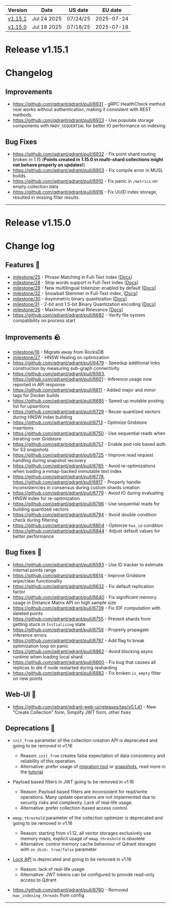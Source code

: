 | Version | Date | US date | EU date |
| ------- | ---- | ------- | ------- |
| [v1.15.1](qdrant-v1.15.md#release-v1151) | Jul 24 2025 | 07/24/25 | 2025-07-24 |
| [v1.15.0](qdrant-v1.15.md#release-v1150) | Jul 18 2025 | 07/18/25 | 2025-07-18 |



# Release v1.15.1
# Changelog

## Improvements

* https://github.com/qdrant/qdrant/pull/6931 - gRPC HealthCheck method now works without authentication, making it consistent with REST methods.
* https://github.com/qdrant/qdrant/pull/6923 - Use populate storage components with `MADV_SEQUENTIAL` for better IO performance on indexing

## Bug Fixes

* https://github.com/qdrant/qdrant/pull/6932 - Fix point shard routing broken in 1.15 (**Points created in 1.15.0 in multi-shard collections might not behave properly on updates!**)
* https://github.com/qdrant/qdrant/pull/6903 - Fix compile error in MUSL builds
* https://github.com/qdrant/qdrant/pull/6910 - Fix panic in `/metrics` on empty collection data
* https://github.com/qdrant/qdrant/pull/6916 - Fix UUID index storage, resulted in missing filter results.


-----
# Release v1.15.0
# Change log

## Features 📜

* [milestone/25](https://github.com/qdrant/qdrant/milestone/25?closed=1) - Phrase Matching in Full-Text index [[Docs](https://qdrant.tech/documentation/concepts/indexing/#phrase-search)]
* [milestone/28](https://github.com/qdrant/qdrant/milestone/28?closed=1) - Stop words support in Full-Text index [[Docs](https://qdrant.tech/documentation/concepts/indexing/#stopwords)]
* [milestone/29](https://github.com/qdrant/qdrant/milestone/29?closed=1) - New multilingual tokenizer enabled by default [[Docs](https://qdrant.tech/documentation/concepts/indexing/#tokenizers)]
* [milestone/32](https://github.com/qdrant/qdrant/milestone/32?closed=1) - Snowball Stemmer in Full-Text index, [[Docs](https://qdrant.tech/documentation/concepts/indexing/#stemmer)]
* [milestone/30](https://github.com/qdrant/qdrant/milestone/30?closed=1) - Asymmetric binary quantization [[Docs](https://qdrant.tech/documentation/guides/quantization/#asymmetric-quantization)]
* [milestone/31](https://github.com/qdrant/qdrant/milestone/31?closed=1) - 2-bit and 1.5-bit Binary Quantization encoding [[Docs](https://qdrant.tech/documentation/guides/quantization/#15-bit-and-2-bit-quantization)]
* [milestone/26](https://github.com/qdrant/qdrant/milestone/26?closed=1) - Maximum Marginal Relevance [[Docs](https://qdrant.tech/documentation/concepts/hybrid-queries/#maximal-marginal-relevance-mmr)]
* https://github.com/qdrant/qdrant/pull/6682 - Verify file system compatibility on process start

## Improvements 🪨

* [milestone/16](https://github.com/qdrant/qdrant/milestone/16?closed=1) - Migrate away from RocksDB
* [milestone/27](https://github.com/qdrant/qdrant/milestone/27?closed=1) - HNSW Healing on optimization
* https://github.com/qdrant/qdrant/pull/6479 - Speedup additional links construction by measuring sub-graph connectivity
* https://github.com/qdrant/qdrant/pull/6563, https://github.com/qdrant/qdrant/pull/6601 - Inference usage now reported in API response
* https://github.com/qdrant/qdrant/pull/6611 - Added major and minor tags for Docker builds
* https://github.com/qdrant/qdrant/pull/6685 - Speed up mutable posting list for upsertions
* https://github.com/qdrant/qdrant/pull/6729 - Reuse quantized vectors during HNSW index building
* https://github.com/qdrant/qdrant/pull/6713 - Optimize Gridstore insertions
* https://github.com/qdrant/qdrant/pull/6750 - Use sequential reads when iterating over Gridstore
* https://github.com/qdrant/qdrant/pull/6757 - Enable pod role based auth for S3 snapshots
* https://github.com/qdrant/qdrant/pull/6725 - Improve read request handling during snapshot recovery
* https://github.com/qdrant/qdrant/pull/6785 - Avoid re-optimizations when loading a mmap-backed immutable text index
* https://github.com/qdrant/qdrant/pull/6778, https://github.com/qdrant/qdrant/pull/6817 - Properly handle inconsistencies in consensus during custom shards creation
* https://github.com/qdrant/qdrant/pull/6779 - Avoid IO during evaluating HNSW index for re-optimization
* https://github.com/qdrant/qdrant/pull/6796 - Use sequential reads for building quantized vectors
* https://github.com/qdrant/qdrant/pull/6794 - Avoid double condition check during filtering
* https://github.com/qdrant/qdrant/pull/6804 - Optimize `has_id` condition
* https://github.com/qdrant/qdrant/pull/6844 - Adjust default values for better performance

## Bug fixes 🫙

* https://github.com/qdrant/qdrant/pull/6593 - Use ID tracker to estimate internal points range
* https://github.com/qdrant/qdrant/pull/6614 - Improve Gridstore wipe/clear functionality
* https://github.com/qdrant/qdrant/pull/6632 - Fix default replication factor
* https://github.com/qdrant/qdrant/pull/6640 - Fix significant memory usage in Distance Matrix API on high sample size
* https://github.com/qdrant/qdrant/pull/6739 - Fix IDF computation with deleted points
* https://github.com/qdrant/qdrant/pull/6755 - Prevent shards from getting stuck in `Initializing` state
* https://github.com/qdrant/qdrant/pull/6759 - Properly propagate inference errors
* https://github.com/qdrant/qdrant/pull/6787 - Add flag to break optimization loop on panic
* https://github.com/qdrant/qdrant/pull/6862 - Avoid blocking async runtime when loading local shard
* https://github.com/qdrant/qdrant/pull/6800 - Fix bug that causes all replicas to die if node restarted during resharding
* https://github.com/qdrant/qdrant/pull/6882 - Fix broken `is_empty` filter on new points

## Web-UI 🎨

* https://github.com/qdrant/qdrant-web-ui/releases/tag/v0.1.41 - New "Create Collection" form, Simplify JWT form, other fixes

## Deprecations 🚧

* `init_from` parameter of the collection creation API is deprecated and going to be removed in v1.16
    * Reason: `init_from` creates false expectation of data consistency and reliability of this operation.
    * Alternative: prefer usage of [migration tool](https://github.com/qdrant/migration) or [snapshots](https://qdrant.tech/documentation/concepts/snapshots/), read more in the [tutorial](https://qdrant.tech/documentation/database-tutorials/migration)
* Payload based filters in JWT going to be removed in v1.16
    * Reason: Payload based filters are inconsistent for read/write operations. Many update operations are not implemented due to security risks and complexity. Lack of real-life usage.
    * Alternative: prefer collection-based access control.
* `mmap_threshold` parameter of the collection optimizer is deprecated and going to be removed in v1.16
    * Reason: starting from v1.12, all vector storages exclusively use memory maps, explicit usage of `mmap_threshold` is obsolete
    * Alternative: control memory cache behaviour of Qdrant storages with `on_disk: true/false` parameter
* [Lock API](https://qdrant.tech/documentation/guides/administration/#locking) is deprecated and going to be removed in v1.16
    * Reason: lack of real-life usage
    * Alternative: JWT tokens can be configured to provide read-only access to Qdrant

* https://github.com/qdrant/qdrant/pull/6760 - Removed `max_indexing_threads` from config
-----
